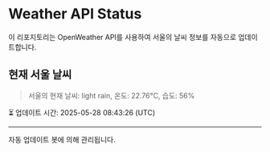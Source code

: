 
# Weather API Status

이 리포지토리는 OpenWeather API를 사용하여 서울의 날씨 정보를 자동으로 업데이트합니다.

## 현재 서울 날씨
> 서울의 현재 날씨: light rain, 온도: 22.76°C, 습도: 56%

⏳ 업데이트 시간: 2025-05-28 08:43:26 (UTC)

---
자동 업데이트 봇에 의해 관리됩니다.
